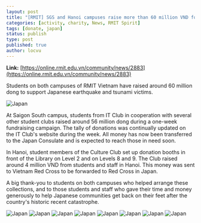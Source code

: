 ```yaml
---
layout: post
title: "[RMIT] SGS and Hanoi campuses raise more than 60 million VND for Japan victims"
categories: [activity, charity, News, RMIT Spirit]
tags: [donate, japan]
status: publish
type: post
published: true
author: locvu
---
```


**Link:**
[https://online.rmit.edu.vn/community/news/2883](https://online.rmit.edu.vn/community/news/2883)

Students on both campuses of RMIT Vietnam have raised around 60 million
dong to support Japanese earthquake and tsunami victims.

![Japan](https://online.rmit.edu.vn/sites/default/files/styles/201x142/public/japan_0.gif)

At Saigon South campus, students from IT Club in cooperation with
several other student clubs raised around 56 million dong during a
one-week fundraising campaign. The tally of donations was continually
updated on the IT Club's website during the week. All money has now been
transferred to the Japan Consulate and is expected to reach those in
need soon.

In Hanoi, student members of the Culture Club set up donation
booths in front of the Library on Level 2 and on Levels 8 and 9. The
Club raised around 4 million VND from students and staff in Hanoi. This
money was sent to Vietnam Red Cross to be forwarded to Red Cross in
Japan.

A big thank-you to students on both campuses who helped arrange
these collections, and to those students and staff who gave their time
and money generously to help Japanese communities get back on their feet
after the country's historic recent catastrophe.

![Japan](https://online.rmit.edu.vn/sites/default/files/image/Communications/Japan%20Donation%20Campaigns/img0893c.jpg)
![Japan](https://online.rmit.edu.vn/sites/default/files/image/Communications/Japan%20Donation%20Campaigns/img0922m.jpg)
![Japan](https://online.rmit.edu.vn/sites/default/files/image/Communications/Japan%20Donation%20Campaigns/img0948z.jpg)
![Japan](https://online.rmit.edu.vn/sites/default/files/image/Communications/Japan%20Donation%20Campaigns/img0952ac.jpg)
![Japan](https://online.rmit.edu.vn/sites/default/files/image/Communications/Japan%20Donation%20Campaigns/img0982n.jpg)
![Japan](https://online.rmit.edu.vn/sites/default/files/image/Communications/Japan%20Donation%20Campaigns/img1004s.jpg)
![Japan](https://online.rmit.edu.vn/sites/default/files/image/Communications/Japan%20Donation%20Campaigns/img1006j.jpg)
![Japan](https://online.rmit.edu.vn/sites/default/files/image/Communications/Japan%20Donation%20Campaigns/img1018kz.jpg)
